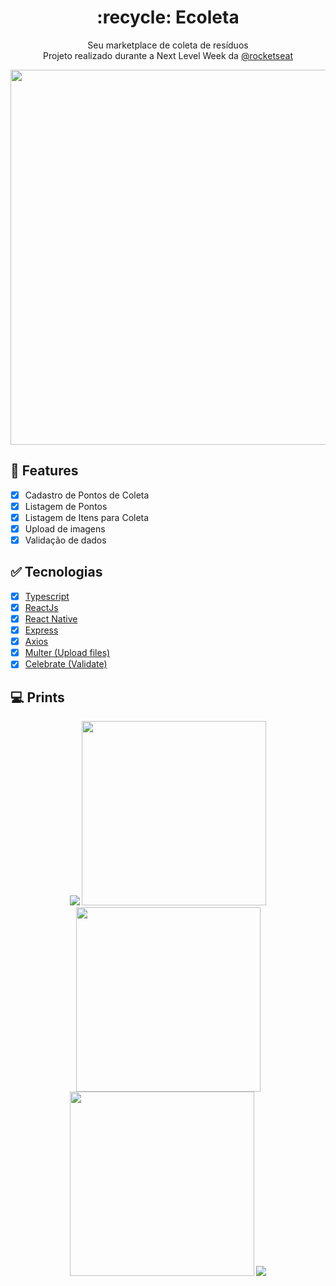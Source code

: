 <h1 align="center">
  :recycle: Ecoleta
</h1>

<p align="center">
  Seu marketplace de coleta de resíduos <br>
  Projeto realizado durante a Next Level Week da <a href="https://github.com/Rocketseat">@rocketseat</a>
</p>

<p align="center">
  <img src="https://svgshare.com/i/LrN.svg" width="600" />
</p>

## :dart: Features

- [x] Cadastro de Pontos de Coleta
- [x] Listagem de Pontos
- [x] Listagem de Itens para Coleta
- [x] Upload de imagens
- [x] Validação de dados

## :white_check_mark: Tecnologias

- [x] [Typescript](https://www.typescriptlang.org/)
- [x] [ReactJs](https://pt-br.reactjs.org/)
- [x] [React Native](https://reactnative.dev/)
- [x] [Express](https://expressjs.com/pt-br/)
- [x] [Axios](https://github.com/axios/axios)
- [x] [Multer (Upload files)](https://github.com/expressjs/multer)
- [x] [Celebrate (Validate)](https://github.com/arb/celebrate)

## :computer: Prints
<p align="center">
<img src="https://i.imgur.com/XHGJB4i.png" />

<img src="https://i.imgur.com/vZkEC69.png" width="295" />

<img src="https://i.imgur.com/6IEzp0A.png" width="295" />

<img src="https://i.imgur.com/bD67LRU.png" width="295" />

<img src="https://i.imgur.com/l5AXNP3.png" />
</p>
